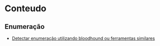 
# Conteudo

## Enumeração

- [Detectar enumeração utilizando bloodhound ou ferramentas similares](https://github.com/SecurityEveryDay/Rules/blob/main/windows/builtin/security/detectar_enumeracao_bloodhound.md)
